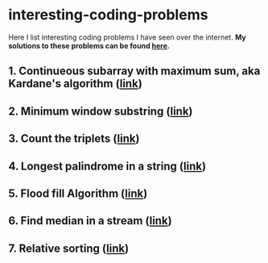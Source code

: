 # interesting-coding-problems
Here I list interesting coding problems I have seen over the internet. **My solutions to these problems can be found [here](https://github.com/SalarAbb/interesting-coding-problems-solution).**

## 1. Continueous subarray with maximum sum, aka Kardane's algorithm ([link](https://practice.geeksforgeeks.org/problems/kadanes-algorithm/0))

## 2. Minimum window substring ([link](https://leetcode.com/problems/minimum-window-substring/submissions/))

## 3. Count the triplets ([link](https://practice.geeksforgeeks.org/problems/count-the-triplets4615/1))

## 4. Longest palindrome in a string ([link](https://practice.geeksforgeeks.org/problems/longest-palindrome-in-a-string/0))

## 5. Flood fill Algorithm ([link](https://practice.geeksforgeeks.org/problems/flood-fill-algorithm/0))

## 6. Find median in a stream ([link](https://practice.geeksforgeeks.org/problems/find-median-in-a-stream/0))

## 7. Relative sorting ([link](https://practice.geeksforgeeks.org/problems/relative-sorting/0))
